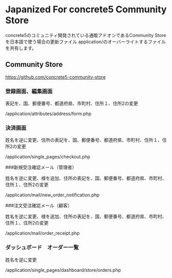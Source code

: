 # Japanized For concrete5 Community Store
concrete5のコミュニティ開発されている通販アドオンであるCommunity Storeを日本語で使う場合の更新ファイル
application/のオーバーライトするファイルを共有します。

## Community Store
https://github.com/concrete5-community-store

### 登録画面、編集画面

表記を、国、郵便番号、都道府県、市町村、住所１、住所2の変更

/application/attributes/address/form.php

### 決済画面

姓名を逆に変更、住所の表記を、国、郵便番号、都道府県、市町村、住所１、住所2の変更

/application/single_pages/checkout.php

###新規受注確認メール（管理者）

姓名を逆に変更、様を追加、住所の表記を、国、郵便番号、都道府県、市町村、住所１、住所2の変更

/application/mail/new_order_notification.php

###注文受注確認メール（顧客）

姓名を逆に変更、様を追加、住所の表記を、国、郵便番号、都道府県、市町村、住所１、住所2の変更

/application/mail/order_receipt.php

### ダッシュボード　オーダー一覧

姓名を逆に変更

/application/single_pages/dashboard/store/orders.php